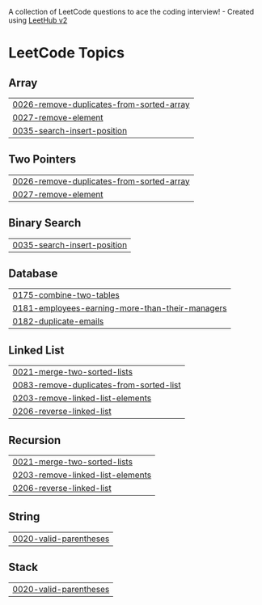 A collection of LeetCode questions to ace the coding interview! - Created using [LeetHub v2](https://github.com/arunbhardwaj/LeetHub-2.0)
<!---LeetCode Topics Start-->
# LeetCode Topics
## Array
|  |
| ------- |
| [0026-remove-duplicates-from-sorted-array](https://github.com/VidushiSharma31/LeetCode/tree/master/0026-remove-duplicates-from-sorted-array) |
| [0027-remove-element](https://github.com/VidushiSharma31/LeetCode/tree/master/0027-remove-element) |
| [0035-search-insert-position](https://github.com/VidushiSharma31/LeetCode/tree/master/0035-search-insert-position) |
## Two Pointers
|  |
| ------- |
| [0026-remove-duplicates-from-sorted-array](https://github.com/VidushiSharma31/LeetCode/tree/master/0026-remove-duplicates-from-sorted-array) |
| [0027-remove-element](https://github.com/VidushiSharma31/LeetCode/tree/master/0027-remove-element) |
## Binary Search
|  |
| ------- |
| [0035-search-insert-position](https://github.com/VidushiSharma31/LeetCode/tree/master/0035-search-insert-position) |
## Database
|  |
| ------- |
| [0175-combine-two-tables](https://github.com/VidushiSharma31/LeetCode/tree/master/0175-combine-two-tables) |
| [0181-employees-earning-more-than-their-managers](https://github.com/VidushiSharma31/LeetCode/tree/master/0181-employees-earning-more-than-their-managers) |
| [0182-duplicate-emails](https://github.com/VidushiSharma31/LeetCode/tree/master/0182-duplicate-emails) |
## Linked List
|  |
| ------- |
| [0021-merge-two-sorted-lists](https://github.com/VidushiSharma31/LeetCode/tree/master/0021-merge-two-sorted-lists) |
| [0083-remove-duplicates-from-sorted-list](https://github.com/VidushiSharma31/LeetCode/tree/master/0083-remove-duplicates-from-sorted-list) |
| [0203-remove-linked-list-elements](https://github.com/VidushiSharma31/LeetCode/tree/master/0203-remove-linked-list-elements) |
| [0206-reverse-linked-list](https://github.com/VidushiSharma31/LeetCode/tree/master/0206-reverse-linked-list) |
## Recursion
|  |
| ------- |
| [0021-merge-two-sorted-lists](https://github.com/VidushiSharma31/LeetCode/tree/master/0021-merge-two-sorted-lists) |
| [0203-remove-linked-list-elements](https://github.com/VidushiSharma31/LeetCode/tree/master/0203-remove-linked-list-elements) |
| [0206-reverse-linked-list](https://github.com/VidushiSharma31/LeetCode/tree/master/0206-reverse-linked-list) |
## String
|  |
| ------- |
| [0020-valid-parentheses](https://github.com/VidushiSharma31/LeetCode/tree/master/0020-valid-parentheses) |
## Stack
|  |
| ------- |
| [0020-valid-parentheses](https://github.com/VidushiSharma31/LeetCode/tree/master/0020-valid-parentheses) |
<!---LeetCode Topics End-->